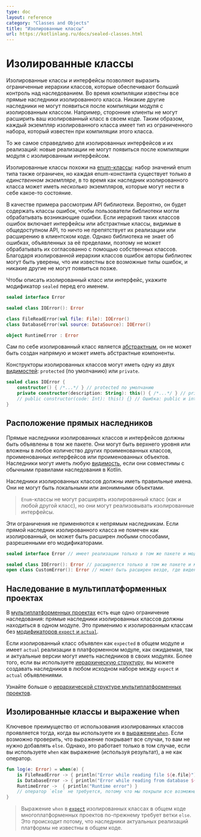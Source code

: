```yaml
---
type: doc
layout: reference
category: "Classes and Objects"
title: "Изолированные классы"
url: https://kotlinlang.ru/docs/sealed-classes.html
---
```


<!-- При переводе статьи оригинальная версия была от 22 February 2022 -->

<!-- # Sealed classes -->
# Изолированные классы

<!-- _Sealed_ classes and interfaces represent restricted class hierarchies that provide more control over inheritance.
All direct subclasses of a sealed class are known at compile time. No other subclasses may appear after
a module with the sealed class is compiled. For example, third-party clients can't extend your sealed class in their code.
Thus, each instance of a sealed class has a type from a limited set that is known when this class is compiled. -->
Изолированные классы и интерфейсы позволяют выразить ограниченные иерархии классов, которые обеспечивают больший
контроль над наследованием. Во время компиляции известны все прямые наследники изолированного класса. Никакие другие
наследники не могут появиться после компиляции модуля с изолированным классом. Например, сторонние клиенты не могут
расширить ваш изолированный класс в своем коде. Таким образом, каждый экземпляр изолированного класса имеет тип из
ограниченного набора, который известен при компиляции этого класса.

<!-- The same works for sealed interfaces and their implementations: once a module with a sealed interface is compiled,
no new implementations can appear. -->
То же самое справедливо для изолированных интерфейсов и их реализаций: новые реализации не могут появиться после
компиляции модуля с изолированным интерфейсом.

<!-- In some sense, sealed classes are similar to [`enum`](enum-classes.md) classes: the set of values
for an enum type is also restricted, but each enum constant exists only as a _single instance_, whereas a subclass
of a sealed class can have _multiple_ instances, each with its own state. -->
Изолированные классы похожи на [enum-классы](enum-classes.html): набор значений enum типа также ограничен, но каждая
enum-константа существует только *в единственном экземпляре*, в то время как наследник изолированного класса может иметь
*несколько* экземпляров, которые могут нести в себе какое-то состояние.

<!-- As an example, consider a library's API. It's likely to contain error classes to let the library users handle errors 
that it can throw. If the hierarchy of such error classes includes interfaces or abstract classes visible in the public API,
then nothing prevents implementing or extending them in the client code. However, the library doesn't know about errors
declared outside it, so it can't treat them consistently with its own classes. With a sealed hierarchy of error classes,
library authors can be sure that they know all possible error types and no other ones can appear later. -->
В качестве примера рассмотрим API библиотеки. Вероятно, он будет содержать классы ошибок, чтобы пользователи библиотеки
могли обрабатывать возникающие ошибки. Если иерархия таких классов ошибок включает интерфейсы или абстрактные классы,
видимые в общедоступном API, то ничто не препятствует их реализации или расширению в клиентском коде. Однако библиотека
не знает об ошибках, объявленных за её пределами, поэтому не может обрабатывать их согласованно с помощью собственных
классов. Благодаря изолированной иерархии классов ошибок авторы библиотек могут быть уверены, что им известны все
возможные типы ошибок, и никакие другие не могут появиться позже.

<!-- To declare a sealed class or interface, put the `sealed` modifier before its name: -->
Чтобы описать изолированный класс или интерфейс, укажите модификатор `sealed` перед его именем.

```kotlin
sealed interface Error

sealed class IOError(): Error

class FileReadError(val file: File): IOError()
class DatabaseError(val source: DataSource): IOError()

object RuntimeError : Error
```

<!-- A sealed class is [abstract](classes.md#abstract-classes) by itself, it cannot be instantiated directly and can have `abstract` members. -->
Сам по себе изолированный класс является [абстрактным](classes.html#abstract-classes), он не может быть создан напрямую
и может иметь абстрактные компоненты.

<!-- Constructors of sealed classes can have one of two [visibilities](visibility-modifiers.md): `protected` (by default) or
`private`: -->
Конструкторы изолированных классов могут иметь одну из двух [видимостей](visibility-modifiers.html): `protected` (по
умолчанию) или `private`.

```kotlin
sealed class IOError {
    constructor() { /*...*/ } // protected по умолчанию
    private constructor(description: String): this() { /*...*/ } // private допускается
    // public constructor(code: Int): this() {} // Ошибка: public и internal не допускаются
}
```

<a name="location-of-direct-subclasses"></a>

<!-- ## Location of direct subclasses -->
## Расположение прямых наследников

<!-- Direct subclasses of sealed classes and interfaces must be declared in the same package. They may be top-level or nested
inside any number of other named classes, named interfaces, or named objects. Subclasses can have any [visibility](visibility-modifiers.md)
as long as they are compatible with normal inheritance rules in Kotlin. -->
Прямые наследники изолированных классов и интерфейсов должны быть объявлены в том же пакете. Они могут быть верхнего
уровня или вложены в любое количество других проименованных классов, проименованных интерфейсов или проименованных
объектов. Наследники могут иметь любую [видимость](visibility-modifiers.html), если они совместимы с обычными правилами
наследования в Kotlin.

<!-- Subclasses of sealed classes must have a proper qualified name. They can't be local nor anonymous objects. -->
Наследники изолированных классов должны иметь правильные имена. Они не могут быть локальными или анонимными объектами.

<!-- > `enum` classes can't extend a sealed class (as well as any other class), but they can implement sealed interfaces. -->
> `Enum`-классы не могут расширять изолированный класс (как и любой другой класс), но они могут реализовывать
изолированные интерфейсы.

<!-- These restrictions don't apply to indirect subclasses. If a direct subclass of a sealed class is not marked as sealed,
it can be extended in any way that its modifiers allow: -->
Эти ограничения не применяются к непрямым наследникам. Если прямой наследник изолированного класса не помечен как
изолированный, он может быть расширен любыми способами, разрешенными его модификаторами.

```kotlin
sealed interface Error // имеет реализации только в том же пакете и модуле

sealed class IOError(): Error // расширяется только в том же пакете и модуле
open class CustomError(): Error // может быть расширен везде, где виден
```

<a name="inheritance-in-multiplatform-projects"></a>

<!-- ### Inheritance in multiplatform projects -->
## Наследование в мультиплатформенных проектах

<!-- There is one more inheritance restriction in [multiplatform projects](multiplatform-get-started.md): direct subclasses of sealed classes must
reside in the same source set. It applies to sealed classes without the [`expect` and `actual` modifiers](multiplatform-connect-to-apis.md). -->
В [мультиплатформенных проектах](multiplatform-get-started.html) есть еще одно ограничение наследования: прямые наследники изолированных
классов должны находиться в одном модуле. Это применимо к изолированным классам без
[модификаторов `expect` и `actual`](multiplatform-connect-to-apis.html).

<!-- If a sealed class is declared as `expect` in a common source set and have `actual` implementations in platform source sets,
both `expect` and `actual` versions can have subclasses in their source sets. Moreover, if you use a [hierarchical structure](multiplatform-share-on-platforms.md#share-code-on-similar-platforms),
you can create subclasses in any source set between the `expect` and `actual` declarations. -->
Если изолированный класс объявлен как `expected` в общем модуле и имеет `actual` реализации в платформенном модуле, как
ожидаемая, так и актуальные версии могут иметь наследников в своих модулях. Более того, если вы используете
[иерархическую структуру](multiplatform-share-on-platforms.html#share-code-on-similar-platforms), вы можете создавать наследников
в любом исходном наборе между `expect` и `actual` объявлениями.

<!-- [Learn more about the hierarchical structure of multiplatform projects](multiplatform-share-on-platforms.md#share-code-on-similar-platforms). -->
Узнайте больше о [иерархической структуре мультиплатформенных проектов](multiplatform-share-on-platforms.html#share-code-on-similar-platforms).

<a name="sealed-classes-and-when-expression"></a>

<!-- ## Sealed classes and when expression -->
## Изолированные классы и выражение when

<!-- The key benefit of using sealed classes comes into play when you use them in a [`when`](control-flow.md#when-expression)
expression.
If it's possible to verify that the statement covers all cases, you don't need to add an `else` clause to the statement.
However, this works only if you use `when` as an expression (using the result) and not as a statement: -->
Ключевое преимущество от использования изолированных классов проявляется тогда, когда вы используете их в
[выражении `when`](control-flow.html#when-expression). Если возможно проверить, что выражение покрывает все случаи,
то вам не нужно добавлять `else`. Однако, это работает только в том случае, если вы используете `when` как выражение
(используя результат), а не как оператор.

```kotlin
fun log(e: Error) = when(e) {
    is FileReadError -> { println("Error while reading file ${e.file}") }
    is DatabaseError -> { println("Error while reading from database ${e.source}") }
    RuntimeError ->  { println("Runtime error") }
    // оператор `else` не требуется, потому что мы покрыли все возможные случаи
}
```

<!-- > `when` expressions on [`expect`](multiplatform-connect-to-apis.md) sealed classes in the common code of multiplatform projects still 
> require an `else` branch. This happens because subclasses of `actual` platform implementations aren't known in the 
> common code. -->

> Выражение `when` в [`expect`](multiplatform-connect-to-apis.html) изолированных классах в общем коде многоплатформенных проектов
> по-прежнему требует ветки `else`. Это происходит потому, что наследники актуальных реализаций платформы не известны
> в общем коде.
